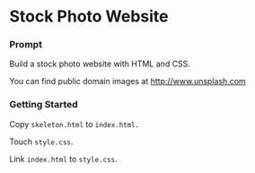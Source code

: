 # Stock Photo Website

### Prompt

Build a stock photo website with HTML and CSS.

You can find public domain images at http://www.unsplash.com

### Getting Started

Copy `skeleton.html` to `index.html.`

Touch `style.css`.

Link `index.html` to `style.css`.
